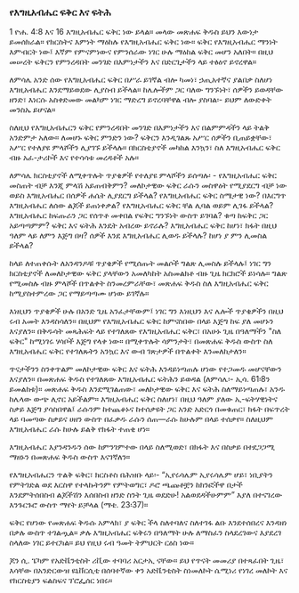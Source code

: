 ### የእግዚአብሔር ፍቅር እና ፍትሕ

1 ዮሐ. 4:8 እና 16 እግዚአብሔር ፍቅር ነው ይላል። መላው መጽሐፍ ቅዱስ ይህን እውነታ ይመሰክራል። የክርስትና እምነት ማዕከሉ የእግዚአብሔር ፍቅር ነው። ፍቅር የእግዚአብሔር ማንነት እምብርት ነው፤ እኛም የምናምነውና የምንሰራው ነገር ሁሉ ማዕከል ፍቅር መሆን አለበት። በዚህ መሠረት ፍቅርን የምንረዳበት መንገድ በእምነታችን እና በድርጊታችን ላይ ተፅዕኖ ይኖረዋል።

ለምሳሌ አንድ ሰው የእግዚአብሔር ፍቅር በሥራ ይገኛል ብሎ ካመነ፣ ኃጢአተኛና ያልበቃ ስለሆነ እግዚአብሔር እንደማይወደው ሊያስብ ይችላል። ከሌሎችም ጋር ባለው ግንኙነት፣ ሰዎችን ይወዳቸው ዘንድ፣ እነርሱ አስቀድመው መልካም ነገር ማድረግ ይኖረባቸዋል ብሎ ያስባል፡- ይህም ለውድቀት መንስኤ ይሆናል።

ስለዚህ የእግዚአብሔርን ፍቅር የምንረዳበት መንገድ በእምነታችን እና በልምምዳችን ላይ ትልቅ አንድምታ አለው። ለመሆኑ ፍቅር ምንድን ነው? ፍቅርን እንዲገልጹ አሥር ሰዎችን ቢጠይቋቸው፣ አሥር የተለያዩ ምላሾችን ሊያገኙ ይችላሉ። በክርስቲያኖች መካከል እንኳን፣ ስለ እግዚአብሔር ፍቅር ብዙ አፈ-ታሪኮች እና የተሳሳቱ መረዳቶች አሉ።

ለምሳሌ ክርስቲያኖች ለሚቀጥሉት ጥያቄዎች የተለያዩ ምላሾችን ይሰጣሉ፡ - የእግዚአብሔር ፍቅር መስጠት ብቻ እንጂ ምላሽ አይጠብቅምን? መለኮታዊው ፍቅር ራሱን መስዋዕት የሚያደርግ ብቻ ነው ወይስ እግዚአብሔር በሰዎች ሐሴት ሊያደርግ ይችላል? የእግዚአብሔር ፍቅር ስሜታዊ ነው? በእርግጥ እግዚአብሔር ለሰው ልጆች ይጠነቀቃል? የእግዚአብሔር ፍቅር ቸል ሊባል ወይም ሊገፋ ይችላል? እግዚአብሔር ከፍጡራን ጋር የሰጥቶ መቀበል የፍቅር ግንኙነት ውስጥ ይገባል? ቁጣ ከፍቅር ጋር አይጣጣምም? ፍቅር እና ፍትሕ እንዴት አብረው ይኖራሉ? እግዚአብሔር ፍቅር ከሆነ፣ ክፋት በዚህ ዓለም ላይ ለምን እጅግ በዛ? ሰዎች እንደ እግዚአብሔር ሊወዱ ይችላሉ? ከሆነ ያ ምን ሊመስል ይችላል?

ከላይ ለተጠቀሱት ለአንዳንዶቹ ጥያቄዎች የሚሰጡት መልሶች ግልጽ ሊመስሉ ይችላሉ፤ ነገር ግን ክርስቲያኖች ለመለኮታዊው ፍቅር ያላቸውን አመለካከት አስመልክቶ ብዙ ጊዜ ክርክሮች ይነሳሉ። ግልጽ የሚመስሉ ብዙ ምላሾች በጥልቀት ስንመረምራቸው፣ መጽሐፍ ቅዱስ ስለ እግዚአብሔር ፍቅር ከሚያስተምረው ጋር የማይጣጣሙ ሆነው ይገኛሉ።

እነዚህን ጥያቄዎች ሁሉ በአንድ ጊዜ አንፈታቸውም፤ ነገር ግን እነዚህን እና ሌሎች ጥያቄዎችን በዚህ ሩብ አመት እንዳስሳለን። በዚህም የእግዚአብሔር ፍቅር ከምናስበው በላይ እጅግ ከፍ ያለ መሆኑን እናያለን። በቅዱሳት መጻሕፍት ላይ የተገለጸው የእግዚአብሔር ፍቅር፣ በአሁኑ ጊዜ በዓለማችን "ስለ ፍቅር" ከሚነገሩ ሃሳቦች እጅግ የላቀ ነው። በሚቀጥሉት ሳምንታት፣ በመጽሐፍ ቅዱስ ውስጥ ስለ እግዚአብሔር ፍቅር የተገለጹትን አንኳር እና ውብ ገጽታዎች በጥልቀት እንመለከታለን።

ጥናታችንን ስንቀጥልም መለኮታዊው ፍቅር እና ፍትሕ እንዳይነጣጠሉ ሆነው የተጋመዱ መሆናቸውን እናያለን። በመጽሐፍ ቅዱስ የተገለጸው እግዚአብሔር ፍትሕን ይወዳል (ለምሳሌ፡- ኢሳ. 61፡8ን ይመልከቱ)። መጽሐፍ ቅዱስ እንደሚገልጠው፣ መለኮታዊው ፍቅር እና ፍትሕ ስለማይነጣጠሉ፣ አንዱ ከሌላው ውጭ ሊኖር አይችልም። እግዚአብሔር ፍቅር ስለሆነ፣ በዚህ ዓለም ያለው ኢ-ፍትሃዊነትና ስቃይ እጅግ ያሳስበዋል፤ ራሱንም ከተጨቆኑና ከተሰቃዩት ጋር አንድ አድርጎ በመቁጠር፣ ክፋት በፍጥረት ላይ ባመጣው ስቃይና ሀዘን ውስጥ በፈቃዱ ራሱን ሰጠ—ራሱ ከሁሉም በላይ ተሰቃየ። ስለዚህም እግዚአብሔር ራሱ ከሁሉ ይልቅ የክፋት ተጠቂ ሆነ።

እግዚአብሔር እያንዳንዱን ሰው ከምንገምተው በላይ ስለሚወድ፣ በክፋት እና በስቃይ በተደጋጋሚ ማዘኑን በመጽሐፍ ቅዱስ ውስጥ እናገኛለን።

የእግዚአብሔርን ጥልቅ ፍቅር፣ ክርስቶስ በሕዝቡ ላይ፡- “ኢየሩሳሌም ኢየሩሳሌም ሆይ፣ ነቢያትን የምትገድል ወደ እርስዋ የተላኩትንም የምትወግር፣ ዶሮ ጫጩቶቿን ከክንፎችዋ በታች እንደምትሰበስብ ልጆችሽን እሰበስብ ዘንድ ስንት ጊዜ ወደድሁ! አልወደዳችሁምም” እያለ በተናገረው እንጉርጉሮ ውስጥ ማየት ይቻላል (ማቴ. 23፡37)።

ፍቅር የሆነው የመጽሐፍ ቅዱሱ አምላክ፣ ያ ፍቅር ችላ ስለተባለና ስለተገፋ ልቡ እንደተሰበረና እንዳዘነ በቃሉ ውስጥ ተገልጧል። ቃሉ እግዚአብሔር ፍቅሩን በዓለማት ሁሉ ለማስፈን ስላደረገውና እያደረገ ስላለው ነገር ይተርካል። ይህ የዚህ ሩብ ዓመት ትምህርት ርዕስ ነው።

ጆን ሲ. ፔካም የአድቬንቲስት ሪቪው ተባባሪ አርታኢ ናቸው። ይህ የጥናት መመሪያ በተጻፈበት ጊዜ፣ እሳቸው በአንድርውዝ ዩኒቨርሲቲ በሰባተኛው ቀን አድቬንቲስት ስነመለኮት ሴሚነሪ የነገረ መለኮት እና የክርስቲያን ፍልስፍና ፕሮፌሰር ነበሩ።
